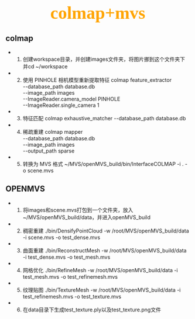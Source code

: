 # <center><font face="仿宋" size=10 font color=orange>colmap+mvs</font></center>
## colmap

- 1. 创建workspace目录，并创建images文件夹，将图片挪到这个文件夹下并cd ~/workspace
  
- 2. 使用 PINHOLE 相机模型重新提取特征
colmap feature_extractor \
    --database_path database.db \
    --image_path images \
    --ImageReader.camera_model PINHOLE \
    --ImageReader.single_camera 1

- 3. 特征匹配
colmap exhaustive_matcher --database_path database.db

- 4. 稀疏重建
colmap mapper \
    --database_path database.db \
    --image_path images \
    --output_path sparse

- 5. 转换为 MVS 格式
~/MVS/openMVS_build/bin/InterfaceCOLMAP -i . -o scene.mvs

## OPENMVS
- 1. 将images和scene.mvs打包到一个文件夹，放入~/MVS/openMVS_build/data，并进入openMVS_build
- 2. 稠密重建
  ./bin/DensifyPointCloud -w /root/MVS/openMVS_build/data -i scene.mvs -o test_dense.mvs
- 3. 曲面重建
  ./bin/ReconstructMesh -w /root/MVS/openMVS_build/data -i test_dense.mvs -o test_mesh.mvs
- 4. 网格优化
  ./bin/RefineMesh -w /root/MVS/openMVS_build/data -i test_mesh.mvs -o test_refinemesh.mvs
- 5. 纹理贴图
  ./bin/TextureMesh -w /root/MVS/openMVS_build/data -i test_refinemesh.mvs -o test_texture.mvs
- 6. 在data目录下生成test_texture.ply以及test_texture.png文件